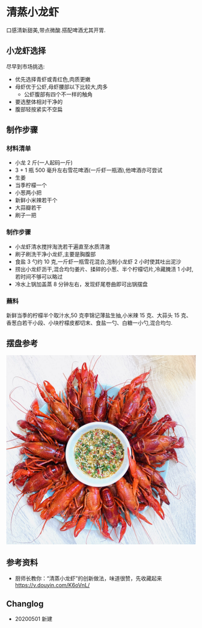 # 清蒸小龙虾

口感清新甜美,带点微酸.搭配啤酒尤其开胃.

## 小龙虾选择

尽早到市场挑选:

* 优先选择青虾或青红色,肉质更嫩
* 母虾优于公虾,母虾腰部以下比较大,肉多
    * 公虾腹部有四个不一样的触角
* 要选整体相对干净的
* 腹部轻按紧实不空扁

## 制作步骤

### 材料清单

* 小龙 2 斤(一人起码一斤)
* 3 + 1 瓶 500 毫升左右雪花啤酒(一斤虾一瓶酒),他啤酒亦可尝试
* 生姜
* 当季柠檬一个
* 小葱两小把
* 新鲜小米辣若干个
* 大蒜瓣若干
* 刷子一把

### 制作步骤

* 小龙虾清水搅拌淘洗若干遍直至水质清澈
* 刷子刷洗干净小龙虾,主要是胸腹部
* 食盐 3 勺约 10 克,一斤虾一瓶雪花混合,泡制小龙虾 2 小时使其吐出泥沙
* 捞出小龙虾沥干,混合均匀姜片、揉碎的小葱、半个柠檬切片,冷藏腌渍 1 小时,若时间不够可以略过
* 冷水上锅加盖蒸 8 分钟左右，发现虾尾卷曲即可出锅摆盘

### 蘸料

新鲜当季的柠檬半个取汁水,50 克李锦记薄盐生抽,小米辣 15 克、大蒜头 15 克、香葱白若干小段、小块柠檬皮都切末、食盐一勺、白糖一小勺,混合均匀.

## 摆盘参考

![Wobble](../Pic/20200501p1.jpg)

## 参考资料

* 厨师长教你：“清蒸小龙虾”的创新做法，味道很赞，先收藏起来 https://v.douyin.com/K6oVnL/ 

## Changlog

* 20200501 新建